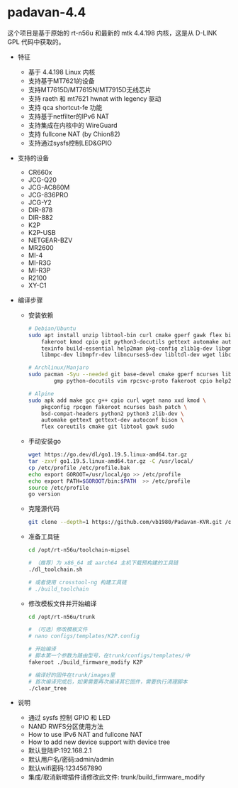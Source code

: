 # padavan-4.4 #

这个项目是基于原始的 rt-n56u 和最新的 mtk 4.4.198 内核，这是从 D-LINK GPL 代码中获取的。

- 特征
  - 基于 4.4.198 Linux 内核
  - 支持基于MT7621的设备
  - 支持MT7615D/MT7615N/MT7915D无线芯片
  - 支持 raeth 和 mt7621 hwnat with legency 驱动
  - 支持 qca shortcut-fe 功能
  - 支持基于netfilter的IPv6 NAT
  - 支持集成在内核中的 WireGuard
  - 支持 fullcone NAT (by Chion82)
  - 支持通过sysfs控制LED&GPIO


- 支持的设备
  - CR660x
  - JCG-Q20
  - JCG-AC860M
  - JCG-836PRO
  - JCG-Y2
  - DIR-878
  - DIR-882
  - K2P
  - K2P-USB
  - NETGEAR-BZV
  - MR2600
  - MI-4
  - MI-R3G
  - MI-R3P
  - R2100
  - XY-C1

- 编译步骤
  - 安装依赖
    ```sh
    # Debian/Ubuntu
    sudo apt install unzip libtool-bin curl cmake gperf gawk flex bison nano xxd \
        fakeroot kmod cpio git python3-docutils gettext automake autopoint \
        texinfo build-essential help2man pkg-config zlib1g-dev libgmp3-dev \
        libmpc-dev libmpfr-dev libncurses5-dev libltdl-dev wget libc-dev-bin

    # Archlinux/Manjaro
    sudo pacman -Syu --needed git base-devel cmake gperf ncurses libmpc \
            gmp python-docutils vim rpcsvc-proto fakeroot cpio help2man

    # Alpine
    sudo apk add make gcc g++ cpio curl wget nano xxd kmod \
        pkgconfig rpcgen fakeroot ncurses bash patch \
        bsd-compat-headers python2 python3 zlib-dev \
        automake gettext gettext-dev autoconf bison \
        flex coreutils cmake git libtool gawk sudo
    ```
  - 手动安装go
    ```sh
    wget https://go.dev/dl/go1.19.5.linux-amd64.tar.gz
    tar -zxvf go1.19.5.linux-amd64.tar.gz -C /usr/local/
    cp /etc/profile /etc/profile.bak
    echo export GOROOT=/usr/local/go >> /etc/profile
    echo export PATH=$GOROOT/bin:$PATH  >> /etc/profile
    source /etc/profile
    go version
    ```
    
  - 克隆源代码
    ```sh
    git clone --depth=1 https://github.com/vb1980/Padavan-KVR.git /opt/rt-n56u
    ```
  - 准备工具链
    ```sh
    cd /opt/rt-n56u/toolchain-mipsel

    # （推荐）为 x86_64 或 aarch64 主机下载预构建的工具链
    ./dl_toolchain.sh

    # 或者使用 crosstool-ng 构建工具链
    # ./build_toolchain
    ```
  - 修改模板文件并开始编译
    ```sh
    cd /opt/rt-n56u/trunk

    # （可选）修改模板文件
    # nano configs/templates/K2P.config

    # 开始编译
    # 脚本第一个参数为路由型号，在trunk/configs/templates/中
    fakeroot ./build_firmware_modify K2P
    
    # 编译好的固件在trunk/images里
    # 首次编译完成后，如果需要再次编译其它固件，需要执行清理脚本
    ./clear_tree
    ```

- 说明
  - 通过 sysfs 控制 GPIO 和 LED
  - NAND RWFS分区使用方法
  - How to use IPv6 NAT and fullcone NAT
  - How to add new device support with device tree
  - 默认登陆IP:192.168.2.1
  - 默认用户名/密码:admin/admin
  - 默认wifi密码:1234567890
  - 集成/取消新增插件请修改此文件: trunk/build_firmware_modify
